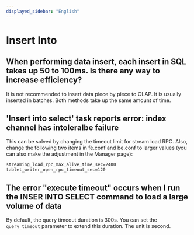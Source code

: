 ```yaml
---
displayed_sidebar: "English"
---
```


# Insert Into

## When performing data insert, each insert in SQL takes up 50 to 100ms. Is there any way to increase efficiency?

It is not recommended to insert data piece by piece to OLAP. It is usually inserted in batches. Both methods take up the same amount of time.

## 'Insert into select' task reports error: index channel has intoleralbe failure

This can be solved by changing the timeout limit for stream load RPC. Also, change the following two items in fe.conf and be.conf to larger values (you can also make the adjustment in the Manager page):

```plain text
streaming_load_rpc_max_alive_time_sec=2400
tablet_writer_open_rpc_timeout_sec=120
```

## The error "execute timeout" occurs when I run the INSER INTO SELECT command to load a large volume of data

By default, the query timeout duration is 300s. You can set the `query_timeout` parameter to extend this duration. The unit is second.
